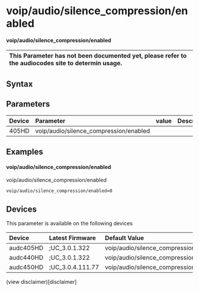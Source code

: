 ﻿---
description: voip/audio/silence_compression/enabled
search: false
---

# voip/audio/silence_compression/enabled

#### voip/audio/silence_compression/enabled


| This Parameter has not been documented yet, please refer to the audiocodes site to determin usage.  | 
| :--- |

## Syntax

## Parameters
|Device|Parameter|value|Description|
|:---|:---|:---|:---|
| 405HD | voip/audio/silence_compression/enabled |  |  |

## Examples
#### voip/audio/silence_compression/enabled

voip/audio/silence_compression/enabled

```
voip/audio/silence_compression/enabled=0
```

## Devices
This parameter is available on the following devices

| Device | Latest Firmware | Default Value |
|:---|:---|:---|
| audc405HD | ;UC_3.0.1.322 | voip/audio/silence_compression/enabled=0 
| audc440HD | ;UC_3.0.1.322 | voip/audio/silence_compression/enabled=0 
| audc450HD | ;UC_3.0.4.111.77 | voip/audio/silence_compression/enabled=0 

(view disclaimer)[disclaimer]
